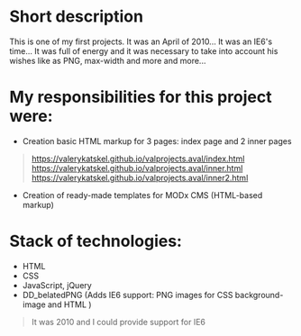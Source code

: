 # Short description
This is one of my first projects. It was an April of 2010... It was an IE6's time... It was full of energy and it was necessary to take into account his wishes like as PNG, max-width and more and more...

# My responsibilities for this project were:
- Creation basic HTML markup for 3 pages: index page and 2 inner pages
> https://valerykatskel.github.io/valprojects.aval/index.html
> https://valerykatskel.github.io/valprojects.aval/inner.html
> https://valerykatskel.github.io/valprojects.aval/inner2.html
- Creation of ready-made templates for MODx CMS (HTML-based markup)

# Stack of technologies:
- HTML
- CSS
- JavaScript, jQuery
- DD_belatedPNG (Adds IE6 support: PNG images for CSS background-image and HTML <IMG/>)
> It was 2010 and I could provide support for IE6
